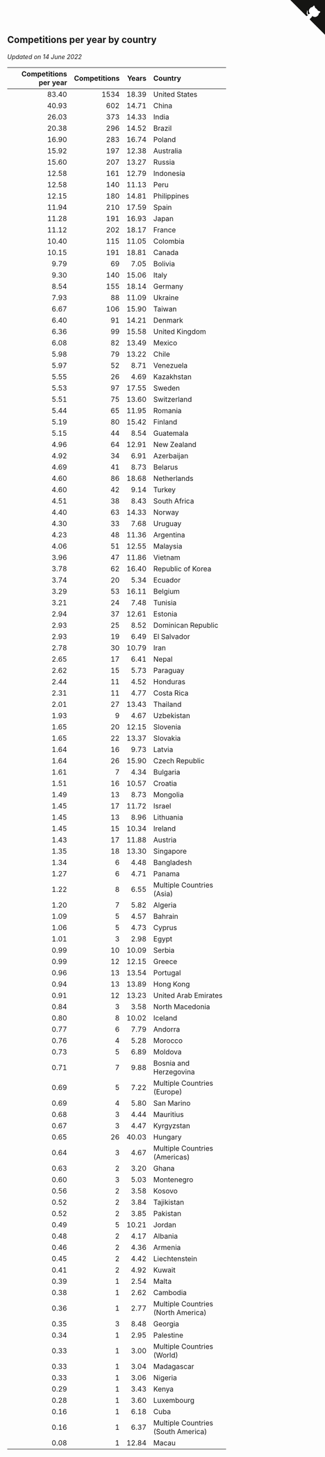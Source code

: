 ## Competitions per year by country

*Updated on 14 June 2022*

| Competitions per year | Competitions | Years | Country |
| ---: | ---: | ---: | :--- |
| 83.40 | 1534 | 18.39 | United States |
| 40.93 | 602 | 14.71 | China |
| 26.03 | 373 | 14.33 | India |
| 20.38 | 296 | 14.52 | Brazil |
| 16.90 | 283 | 16.74 | Poland |
| 15.92 | 197 | 12.38 | Australia |
| 15.60 | 207 | 13.27 | Russia |
| 12.58 | 161 | 12.79 | Indonesia |
| 12.58 | 140 | 11.13 | Peru |
| 12.15 | 180 | 14.81 | Philippines |
| 11.94 | 210 | 17.59 | Spain |
| 11.28 | 191 | 16.93 | Japan |
| 11.12 | 202 | 18.17 | France |
| 10.40 | 115 | 11.05 | Colombia |
| 10.15 | 191 | 18.81 | Canada |
| 9.79 | 69 | 7.05 | Bolivia |
| 9.30 | 140 | 15.06 | Italy |
| 8.54 | 155 | 18.14 | Germany |
| 7.93 | 88 | 11.09 | Ukraine |
| 6.67 | 106 | 15.90 | Taiwan |
| 6.40 | 91 | 14.21 | Denmark |
| 6.36 | 99 | 15.58 | United Kingdom |
| 6.08 | 82 | 13.49 | Mexico |
| 5.98 | 79 | 13.22 | Chile |
| 5.97 | 52 | 8.71 | Venezuela |
| 5.55 | 26 | 4.69 | Kazakhstan |
| 5.53 | 97 | 17.55 | Sweden |
| 5.51 | 75 | 13.60 | Switzerland |
| 5.44 | 65 | 11.95 | Romania |
| 5.19 | 80 | 15.42 | Finland |
| 5.15 | 44 | 8.54 | Guatemala |
| 4.96 | 64 | 12.91 | New Zealand |
| 4.92 | 34 | 6.91 | Azerbaijan |
| 4.69 | 41 | 8.73 | Belarus |
| 4.60 | 86 | 18.68 | Netherlands |
| 4.60 | 42 | 9.14 | Turkey |
| 4.51 | 38 | 8.43 | South Africa |
| 4.40 | 63 | 14.33 | Norway |
| 4.30 | 33 | 7.68 | Uruguay |
| 4.23 | 48 | 11.36 | Argentina |
| 4.06 | 51 | 12.55 | Malaysia |
| 3.96 | 47 | 11.86 | Vietnam |
| 3.78 | 62 | 16.40 | Republic of Korea |
| 3.74 | 20 | 5.34 | Ecuador |
| 3.29 | 53 | 16.11 | Belgium |
| 3.21 | 24 | 7.48 | Tunisia |
| 2.94 | 37 | 12.61 | Estonia |
| 2.93 | 25 | 8.52 | Dominican Republic |
| 2.93 | 19 | 6.49 | El Salvador |
| 2.78 | 30 | 10.79 | Iran |
| 2.65 | 17 | 6.41 | Nepal |
| 2.62 | 15 | 5.73 | Paraguay |
| 2.44 | 11 | 4.52 | Honduras |
| 2.31 | 11 | 4.77 | Costa Rica |
| 2.01 | 27 | 13.43 | Thailand |
| 1.93 | 9 | 4.67 | Uzbekistan |
| 1.65 | 20 | 12.15 | Slovenia |
| 1.65 | 22 | 13.37 | Slovakia |
| 1.64 | 16 | 9.73 | Latvia |
| 1.64 | 26 | 15.90 | Czech Republic |
| 1.61 | 7 | 4.34 | Bulgaria |
| 1.51 | 16 | 10.57 | Croatia |
| 1.49 | 13 | 8.73 | Mongolia |
| 1.45 | 17 | 11.72 | Israel |
| 1.45 | 13 | 8.96 | Lithuania |
| 1.45 | 15 | 10.34 | Ireland |
| 1.43 | 17 | 11.88 | Austria |
| 1.35 | 18 | 13.30 | Singapore |
| 1.34 | 6 | 4.48 | Bangladesh |
| 1.27 | 6 | 4.71 | Panama |
| 1.22 | 8 | 6.55 | Multiple Countries (Asia) |
| 1.20 | 7 | 5.82 | Algeria |
| 1.09 | 5 | 4.57 | Bahrain |
| 1.06 | 5 | 4.73 | Cyprus |
| 1.01 | 3 | 2.98 | Egypt |
| 0.99 | 10 | 10.09 | Serbia |
| 0.99 | 12 | 12.15 | Greece |
| 0.96 | 13 | 13.54 | Portugal |
| 0.94 | 13 | 13.89 | Hong Kong |
| 0.91 | 12 | 13.23 | United Arab Emirates |
| 0.84 | 3 | 3.58 | North Macedonia |
| 0.80 | 8 | 10.02 | Iceland |
| 0.77 | 6 | 7.79 | Andorra |
| 0.76 | 4 | 5.28 | Morocco |
| 0.73 | 5 | 6.89 | Moldova |
| 0.71 | 7 | 9.88 | Bosnia and Herzegovina |
| 0.69 | 5 | 7.22 | Multiple Countries (Europe) |
| 0.69 | 4 | 5.80 | San Marino |
| 0.68 | 3 | 4.44 | Mauritius |
| 0.67 | 3 | 4.47 | Kyrgyzstan |
| 0.65 | 26 | 40.03 | Hungary |
| 0.64 | 3 | 4.67 | Multiple Countries (Americas) |
| 0.63 | 2 | 3.20 | Ghana |
| 0.60 | 3 | 5.03 | Montenegro |
| 0.56 | 2 | 3.58 | Kosovo |
| 0.52 | 2 | 3.84 | Tajikistan |
| 0.52 | 2 | 3.85 | Pakistan |
| 0.49 | 5 | 10.21 | Jordan |
| 0.48 | 2 | 4.17 | Albania |
| 0.46 | 2 | 4.36 | Armenia |
| 0.45 | 2 | 4.42 | Liechtenstein |
| 0.41 | 2 | 4.92 | Kuwait |
| 0.39 | 1 | 2.54 | Malta |
| 0.38 | 1 | 2.62 | Cambodia |
| 0.36 | 1 | 2.77 | Multiple Countries (North America) |
| 0.35 | 3 | 8.48 | Georgia |
| 0.34 | 1 | 2.95 | Palestine |
| 0.33 | 1 | 3.00 | Multiple Countries (World) |
| 0.33 | 1 | 3.04 | Madagascar |
| 0.33 | 1 | 3.06 | Nigeria |
| 0.29 | 1 | 3.43 | Kenya |
| 0.28 | 1 | 3.60 | Luxembourg |
| 0.16 | 1 | 6.18 | Cuba |
| 0.16 | 1 | 6.37 | Multiple Countries (South America) |
| 0.08 | 1 | 12.84 | Macau |


<a href="https://github.com/JustinTimeCuber/wca_statistics" class="github-corner" aria-label="View source on Github"><svg width="80" height="80" viewBox="0 0 250 250" style="fill:#151513; color:#fff; position: absolute; top: 0; border: 0; right: 0;" aria-hidden="true"><path d="M0,0 L115,115 L130,115 L142,142 L250,250 L250,0 Z"></path><path d="M128.3,109.0 C113.8,99.7 119.0,89.6 119.0,89.6 C122.0,82.7 120.5,78.6 120.5,78.6 C119.2,72.0 123.4,76.3 123.4,76.3 C127.3,80.9 125.5,87.3 125.5,87.3 C122.9,97.6 130.6,101.9 134.4,103.2" fill="currentColor" style="transform-origin: 130px 106px;" class="octo-arm"></path><path d="M115.0,115.0 C114.9,115.1 118.7,116.5 119.8,115.4 L133.7,101.6 C136.9,99.2 139.9,98.4 142.2,98.6 C133.8,88.0 127.5,74.4 143.8,58.0 C148.5,53.4 154.0,51.2 159.7,51.0 C160.3,49.4 163.2,43.6 171.4,40.1 C171.4,40.1 176.1,42.5 178.8,56.2 C183.1,58.6 187.2,61.8 190.9,65.4 C194.5,69.0 197.7,73.2 200.1,77.6 C213.8,80.2 216.3,84.9 216.3,84.9 C212.7,93.1 206.9,96.0 205.4,96.6 C205.1,102.4 203.0,107.8 198.3,112.5 C181.9,128.9 168.3,122.5 157.7,114.1 C157.9,116.9 156.7,120.9 152.7,124.9 L141.0,136.5 C139.8,137.7 141.6,141.9 141.8,141.8 Z" fill="currentColor" class="octo-body"></path></svg></a><style>.github-corner:hover .octo-arm{animation:octocat-wave 560ms ease-in-out}@keyframes octocat-wave{0%,100%{transform:rotate(0)}20%,60%{transform:rotate(-25deg)}40%,80%{transform:rotate(10deg)}}@media (max-width:500px){.github-corner:hover .octo-arm{animation:none}.github-corner .octo-arm{animation:octocat-wave 560ms ease-in-out}}</style>
